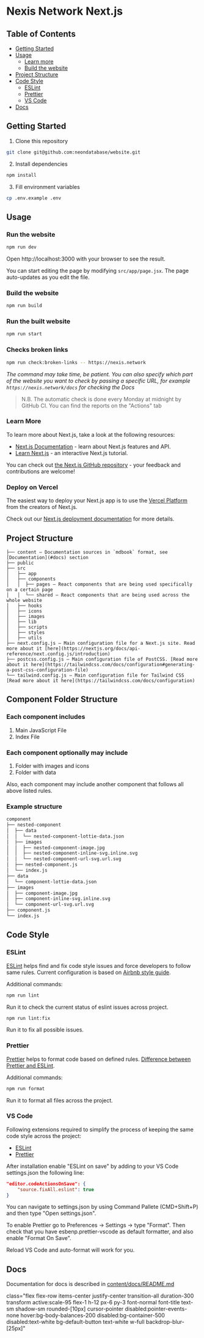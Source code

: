 # Nexis Network Next.js

## Table of Contents

- [Getting Started](#getting-started)
- [Usage](#usage)
  - [Learn more](#learn-more)
  - [Build the website](#deploy-on-vercel)
- [Project Structure](#project-structure)
- [Code Style](#code-style)
  - [ESLint](#eslint)
  - [Prettier](#prettier)
  - [VS Code](#vs-code)
- [Docs](#docs)

## Getting Started

1. Clone this repository

```bash
git clone git@github.com:neondatabase/website.git
```

2. Install dependencies

```bash
npm install
```

3. Fill environment variables

```bash
cp .env.example .env
```

## Usage

### Run the website

```bash
npm run dev
```

Open http://localhost:3000 with your browser to see the result.

You can start editing the page by modifying `src/app/page.jsx`. The page auto-updates as you edit the file.

### Build the website

```bash
npm run build
```

### Run the built website

```bash
npm run start
```

### Checks broken links

```bash
npm run check:broken-links -- https://nexis.network
```

_The command may take time, be patient. You can also specify which part of the website you want to check by passing a specific URL, for example `https://nexis.network/docs` for checking the Docs_

> N.B. The automatic check is done every Monday at midnight by GitHub CI. You can find the reports on the "Actions" tab

### Learn More

To learn more about Next.js, take a look at the following resources:

- [Next.js Documentation](https://nextjs.org/docs) - learn about Next.js features and API.
- [Learn Next.js](https://nextjs.org/learn) - an interactive Next.js tutorial.

You can check out [the Next.js GitHub repository](https://github.com/vercel/next.js/) - your feedback and contributions are welcome!

### Deploy on Vercel

The easiest way to deploy your Next.js app is to use the [Vercel Platform](https://vercel.com/import?utm_medium=default-template&filter=next.js&utm_source=create-next-app&utm_campaign=create-next-app-readme) from the creators of Next.js.

Check out our [Next.js deployment documentation](https://nextjs.org/docs/deployment) for more details.

## Project Structure

```text
├── content — Documentation sources in `mdbook` format, see [Documentation](#docs) section
├── public
├── src
│   ├── app
│   ├── components
│   │  ├── pages — React components that are being used specifically on a certain page
│   │  └── shared — React components that are being used across the whole website
│   ├── hooks
│   ├── icons
│   ├── images
│   ├── lib
│   ├── scripts
│   ├── styles
│   ├── utils
├── next.config.js — Main configuration file for a Next.js site. Read more about it [here](https://nextjs.org/docs/api-reference/next.config.js/introduction)
├── postcss.config.js — Main configuration file of PostCSS. [Read more about it here](https://tailwindcss.com/docs/configuration#generating-a-post-css-configuration-file)
└── tailwind.config.js — Main configuration file for Tailwind CSS [Read more about it here](https://tailwindcss.com/docs/configuration)
```

## Component Folder Structure

### Each component includes

1. Main JavaScript File
2. Index File

### Each component optionally may include

1. Folder with images and icons
2. Folder with data

Also, each component may include another component that follows all above listed rules.

### Example structure

```bash
component
├── nested-component
│  ├── data
│  │  └── nested-component-lottie-data.json
│  ├── images
│  │  ├── nested-component-image.jpg
│  │  ├── nested-component-inline-svg.inline.svg
│  │  └── nested-component-url-svg.url.svg
│  ├── nested-component.js
│  └── index.js
├── data
│  └── component-lottie-data.json
├── images
│  ├── component-image.jpg
│  ├── component-inline-svg.inline.svg
│  └── component-url-svg.url.svg
├── component.js
└── index.js
```

## Code Style

### ESLint

[ESLint](https://eslint.org/) helps find and fix code style issues and force developers to follow same rules. Current configuration is based on [Airbnb style guide](https://github.com/airbnb/javascript).

Additional commands:

```bash
npm run lint
```

Run it to check the current status of eslint issues across project.

```bash
npm run lint:fix
```

Run it to fix all possible issues.

### Prettier

[Prettier](https://prettier.io/) helps to format code based on defined rules. [Difference between Prettier and ESLint](https://prettier.io/docs/en/comparison.html).

Additional commands:

```bash
npm run format
```

Run it to format all files across the project.

### VS Code

Following extensions required to simplify the process of keeping the same code style across the project:

- [ESLint](https://marketplace.visualstudio.com/items?itemName=dbaeumer.vscode-eslint)
- [Prettier](https://marketplace.visualstudio.com/items?itemName=esbenp.prettier-vscode)

After installation enable "ESLint on save" by adding to your VS Code settings.json the following line:

```json
"editor.codeActionsOnSave": {
    "source.fixAll.eslint": true
}
```

You can navigate to settings.json by using Command Pallete (CMD+Shift+P) and then type "Open settings.json".

To enable Prettier go to Preferences -> Settings -> type "Format". Then check that you have esbenp.prettier-vscode as default formatter, and also enable "Format On Save".

Reload VS Code and auto-format will work for you.

## Docs

Documentation for docs is described in [content/docs/README.md](./content/docs/README.md)


class="flex flex-row items-center justify-center transition-all duration-300 transform active:scale-95 flex-1 h-12 px-6 py-3 font-normal font-title text-sm shadow-sm rounded-[10px] cursor-pointer disabled:pointer-events-none hover:bg-body-balances-200 disabled:bg-container-500 disabled:text-white bg-default-button text-white w-full backdrop-blur-[25px]"